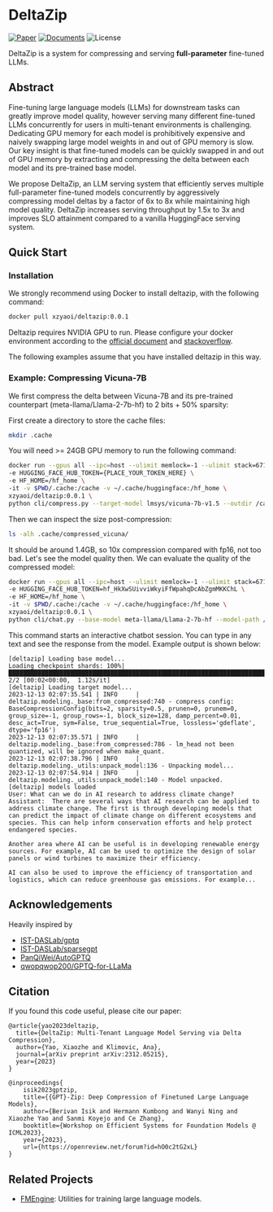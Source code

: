 # DeltaZip

[![Paper](https://img.shields.io/badge/arxiv-2312.05215-blue)](https://arxiv.org/abs/2312.05215)  [![Documents](https://img.shields.io/badge/docs-in_progress-gren)](https://deltazip.readthedocs.io/en/latest/)  ![License](https://img.shields.io/badge/license-Apache%202.0-blue)

DeltaZip is a system for compressing and serving **full-parameter** fine-tuned LLMs.

## Abstract

Fine-tuning large language models (LLMs) for downstream tasks can greatly improve model quality, however serving many different fine-tuned LLMs concurrently for users in multi-tenant environments is challenging. Dedicating GPU memory for each model is prohibitively expensive and naively swapping large model weights in and out of GPU memory is slow. Our key insight is that fine-tuned models can be quickly swapped in and out of GPU memory by extracting and compressing the delta between each model and its pre-trained base model. 

We propose DeltaZip, an LLM serving system that efficiently serves multiple full-parameter fine-tuned models concurrently by aggressively compressing model deltas by a factor of 6x to 8x while maintaining high model quality. DeltaZip increases serving throughput by 1.5x to 3x and improves SLO attainment compared to a vanilla HuggingFace serving system.

## Quick Start


### Installation

We strongly recommend using Docker to install deltazip, with the following command:

```bash
docker pull xzyaoi/deltazip:0.0.1
```

Deltazip requires NVIDIA GPU to run. Please configure your docker environment according to the [official document](https://docs.nvidia.com/datacenter/cloud-native/container-toolkit/install-guide.html#docker) and [stackoverflow](https://stackoverflow.com/questions/59691207/docker-build-with-nvidia-runtime).

The following examples assume that you have installed deltazip in this way.

### Example: Compressing Vicuna-7B

We first compress the delta between Vicuna-7B and its pre-trained counterpart (meta-llama/Llama-2-7b-hf) to 2 bits + 50% sparsity:

First create a directory to store the cache files:

```bash
mkdir .cache
```

You will need >= 24GB GPU memory to run the following command:

```sh
docker run --gpus all --ipc=host --ulimit memlock=-1 --ulimit stack=67108864 -e PYTHONPATH=/app \
-e HUGGING_FACE_HUB_TOKEN={PLACE_YOUR_TOKEN_HERE} \
-e HF_HOME=/hf_home \
-it -v $PWD/.cache:/cache -v ~/.cache/huggingface:/hf_home \
xzyaoi/deltazip:0.0.1 \
python cli/compress.py --target-model lmsys/vicuna-7b-v1.5 --outdir /cache/compressed_vicuna --dataset /cache/lmsys.jsonl --n-samples 256 --bits 2 --sparsity 0.5 --lossless gdeflate --delta subtract --base-model meta-llama/Llama-2-7b-hf --shuffle-dataset --fast-tokenizer --perc-damp 0.01 --block-size 128
```

Then we can inspect the size post-compression:
```sh
ls -alh .cache/compressed_vicuna/
```

It should be around 1.4GB, so 10x compression compared with fp16, not too bad. Let's see the model quality then. We can evaluate the quality of the compressed model:

```sh
docker run --gpus all --ipc=host --ulimit memlock=-1 --ulimit stack=67108864 -e PYTHONPATH=/app \
-e HUGGING_FACE_HUB_TOKEN=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 \
-e HF_HOME=/hf_home \
-it -v $PWD/.cache:/cache -v ~/.cache/huggingface:/hf_home \
xzyaoi/deltazip:0.0.1 \
python cli/chat.py --base-model meta-llama/Llama-2-7b-hf --model-path /cache/compressed_vicuna
```

This command starts an interactive chatbot session. You can type in any text and see the response from the model. Example output is shown below:

```
[deltazip] Loading base model...
Loading checkpoint shards: 100%|████████████████████████████████████████████████████████████████████████████████████████████████████████████████████████████████████| 2/2 [00:02<00:00,  1.12s/it]
[deltazip] Loading target model...
2023-12-13 02:07:35.541 | INFO     | deltazip.modeling._base:from_compressed:740 - compress config: BaseCompressionConfig(bits=2, sparsity=0.5, prunen=0, prunem=0, group_size=-1, group_rows=-1, block_size=128, damp_percent=0.01, desc_act=True, sym=False, true_sequential=True, lossless='gdeflate', dtype='fp16')
2023-12-13 02:07:35.571 | INFO     | deltazip.modeling._base:from_compressed:786 - lm_head not been quantized, will be ignored when make_quant.
2023-12-13 02:07:38.796 | INFO     | deltazip.modeling._utils:unpack_model:136 - Unpacking model...
2023-12-13 02:07:54.914 | INFO     | deltazip.modeling._utils:unpack_model:140 - Model unpacked.
[deltazip] models loaded
User: What can we do in AI research to address climate change?
Assistant:  There are several ways that AI research can be applied to address climate change. The first is through developing models that can predict the impact of climate change on different ecosystems and species. This can help inform conservation efforts and help protect endangered species.

Another area where AI can be useful is in developing renewable energy sources. For example, AI can be used to optimize the design of solar panels or wind turbines to maximize their efficiency.

AI can also be used to improve the efficiency of transportation and logistics, which can reduce greenhouse gas emissions. For example...
```

## Acknowledgements

Heavily inspired by

* [IST-DASLab/gptq](https://github.com/IST-DASLab/gptq)
* [IST-DASLab/sparsegpt](https://github.com/IST-DASLab/sparsegpt)
* [PanQiWei/AutoGPTQ](https://github.com/PanQiWei/AutoGPTQ)
* [qwopqwop200/GPTQ-for-LLaMa](https://github.com/qwopqwop200/GPTQ-for-LLaMa)

## Citation

If you found this code useful, please cite our paper:

```
@article{yao2023deltazip,
  title={DeltaZip: Multi-Tenant Language Model Serving via Delta Compression},
  author={Yao, Xiaozhe and Klimovic, Ana},
  journal={arXiv preprint arXiv:2312.05215},
  year={2023}
}
```
```
@inproceedings{
    isik2023gptzip,
    title={{GPT}-Zip: Deep Compression of Finetuned Large Language Models},
    author={Berivan Isik and Hermann Kumbong and Wanyi Ning and Xiaozhe Yao and Sanmi Koyejo and Ce Zhang},
    booktitle={Workshop on Efficient Systems for Foundation Models @ ICML2023},
    year={2023},
    url={https://openreview.net/forum?id=hO0c2tG2xL}
}
```

## Related Projects

- [FMEngine](https://fmengine.readthedocs.io/en/latest/): Utilities for training large language models.
